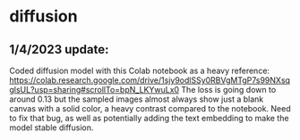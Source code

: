 # diffusion
## 1/4/2023 update:
Coded diffusion model with this Colab notebook as a heavy reference: 
https://colab.research.google.com/drive/1sjy9odlSSy0RBVgMTgP7s99NXsqglsUL?usp=sharing#scrollTo=bpN_LKYwuLx0
The loss is going down to around 0.13 but the sampled images almost always show just a blank canvas with a solid color, a heavy contrast
compared to the notebook.
Need to fix that bug, as well as potentially adding the text embedding to make the model stable diffusion.
